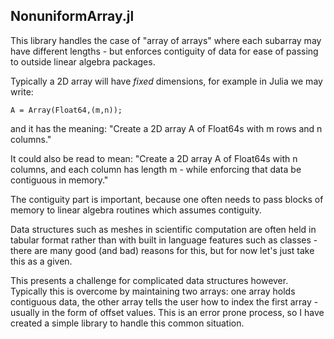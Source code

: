 NonuniformArray.jl
-----------
This library handles the case of "array of arrays" where each subarray may have different lengths - but enforces
contiguity of data for ease of passing to outside linear algebra packages.





Typically a 2D array will have *fixed* dimensions, for example in Julia we may write:

    A = Array(Float64,(m,n));


and it has the meaning: "Create a 2D array A of Float64s with m rows and n columns."

It could also be read to mean: 
"Create a 2D array A of Float64s with n columns, and each column has length m - while enforcing that data be contiguous
in memory."

The contiguity part is important, because one often needs to pass blocks of memory to linear algebra routines which
assumes contiguity.


Data structures such as meshes in scientific computation are often held in tabular format rather than with 
built in language features such as classes - there are many good (and bad) reasons for this, but for now
let's just take this as a given. 

This presents a challenge for complicated data structures however. Typically this is overcome by maintaining
two arrays: one array holds contiguous data, the other array tells the user how to index the first array - usually
in the form of offset values. This is an error prone process, so I have created a simple library to handle this common
situation.
